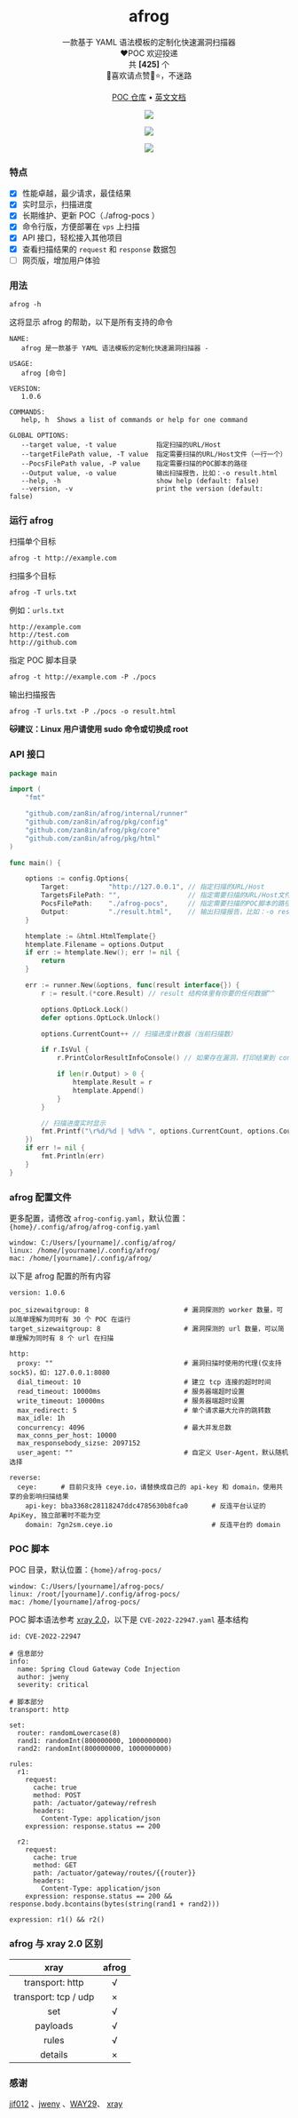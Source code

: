 <h1 align="center">afrog</h1>
<p align="center">一款基于 YAML 语法模板的定制化快速漏洞扫描器<br/>❤️POC 欢迎投递<br/>共 <b>[425]</b> 个<br/>🐸喜欢请点赞🌟⭐，不迷路</p>

<p align="center" dir="auto">
  <a href="https://github.com/zan8in/afrog/tree/main/afrog-pocs">POC 仓库</a> •
  <a href="https://github.com/zan8in/afrog">英文文档</a>
</p>
<p align="center"><img src="https://github.com/zan8in/afrog/blob/main/images/1.png"/></p>

<p align="center"><img src="https://github.com/zan8in/afrog/blob/main/images/2.png"/></p>

<p align="center"><img src="https://github.com/zan8in/afrog/blob/main/images/3.png"/></p>

### 特点

* [x] 性能卓越，最少请求，最佳结果
* [x] 实时显示，扫描进度
* [x] 长期维护、更新 POC（./afrog-pocs ）
* [x] 命令行版，方便部署在 `vps` 上扫描
* [x] API 接口，轻松接入其他项目
* [x] 查看扫描结果的 `request` 和 `response` 数据包
* [ ] 网页版，增加用户体验

### 用法
```
afrog -h
```
这将显示 afrog 的帮助，以下是所有支持的命令
```
NAME:
   afrog 是一款基于 YAML 语法模板的定制化快速漏洞扫描器 -  

USAGE:
   afrog [命令]

VERSION:
   1.0.6

COMMANDS:
   help, h  Shows a list of commands or help for one command

GLOBAL OPTIONS:
   --target value, -t value          指定扫描的URL/Host
   --targetFilePath value, -T value  指定需要扫描的URL/Host文件（一行一个）
   --PocsFilePath value, -P value    指定需要扫描的POC脚本的路径
   --Output value, -o value          输出扫描报告，比如：-o result.html
   --help, -h                        show help (default: false)
   --version, -v                     print the version (default: false)
```

### 运行 afrog
扫描单个目标
```
afrog -t http://example.com
```
扫描多个目标
```
afrog -T urls.txt
```
例如：`urls.txt`
```
http://example.com
http://test.com
http://github.com
```
指定 POC 脚本目录
```
afrog -t http://example.com -P ./pocs
```
输出扫描报告
```
afrog -T urls.txt -P ./pocs -o result.html
```
**🐱建议：Linux 用户请使用 sudo 命令或切换成 root**

### API 接口

```go
package main

import (
	"fmt"

	"github.com/zan8in/afrog/internal/runner"
	"github.com/zan8in/afrog/pkg/config"
	"github.com/zan8in/afrog/pkg/core"
	"github.com/zan8in/afrog/pkg/html"
)

func main() {

	options := config.Options{
		Target:          "http://127.0.0.1", // 指定扫描的URL/Host
		TargetsFilePath: "",                 // 指定需要扫描的URL/Host文件（一行一个）
		PocsFilePath:    "./afrog-pocs",     // 指定需要扫描的POC脚本的路径（非必须，默认加载{home}/afrog-pocs）
		Output:          "./result.html",    // 输出扫描报告，比如：-o result.html
	}

	htemplate := &html.HtmlTemplate{}
	htemplate.Filename = options.Output
	if err := htemplate.New(); err != nil {
		return
	}

	err := runner.New(&options, func(result interface{}) {
		r := result.(*core.Result) // result 结构体里有你要的任何数据^^

		options.OptLock.Lock()
		defer options.OptLock.Unlock()

		options.CurrentCount++ // 扫描进度计数器（当前扫描数）

		if r.IsVul {
			r.PrintColorResultInfoConsole() // 如果存在漏洞，打印结果到 console

			if len(r.Output) > 0 {
				htemplate.Result = r
				htemplate.Append()
			}
		}

		// 扫描进度实时显示
		fmt.Printf("\r%d/%d | %d%% ", options.CurrentCount, options.Count, options.CurrentCount*100/options.Count)
	})
	if err != nil {
		fmt.Println(err)
	}
}
```

### afrog 配置文件
更多配置，请修改 `afrog-config.yaml`，默认位置：`{home}/.config/afrog/afrog-config.yaml`
```
window: C:/Users/[yourname]/.config/afrog/
linux: /home/[yourname]/.config/afrog/
mac: /home/[yourname]/.config/afrog/
```
以下是 afrog 配置的所有内容
```
version: 1.0.6

poc_sizewaitgroup: 8                        # 漏洞探测的 worker 数量，可以简单理解为同时有 30 个 POC 在运行
target_sizewaitgroup: 8                     # 漏洞探测的 url 数量，可以简单理解为同时有 8 个 url 在扫描  

http:
  proxy: ""                                 # 漏洞扫描时使用的代理(仅支持sock5)，如: 127.0.0.1:8080
  dial_timeout: 10                          # 建立 tcp 连接的超时时间
  read_timeout: 10000ms                     # 服务器端超时设置
  write_timeout: 10000ms                    # 服务器端超时设置
  max_redirect: 5                           # 单个请求最大允许的跳转数
  max_idle: 1h
  concurrency: 4096                         # 最大并发总数
  max_conns_per_host: 10000
  max_responsebody_sizse: 2097152
  user_agent: ""                            # 自定义 User-Agent，默认随机选择

reverse:
  ceye:      # 目前只支持 ceye.io，请替换成自己的 api-key 和 domain，使用共享的会影响扫描结果
    api-key: bba3368c28118247ddc4785630b8fca0      # 反连平台认证的 ApiKey, 独立部署时不能为空
    domain: 7gn2sm.ceye.io                         # 反连平台的 domain
```
### POC 脚本
POC 目录，默认位置：`{home}/afrog-pocs/`
```
window: C:/Users/[yourname]/afrog-pocs/
linux: /root/[yourname]/.config/afrog-pocs/
mac: /home/[yourname]/afrog-pocs/
```
POC 脚本语法参考  [xray 2.0](https://docs.xray.cool/#/guide/poc/v2)，以下是 `CVE-2022-22947.yaml` 基本结构

```
id: CVE-2022-22947

# 信息部分
info:
  name: Spring Cloud Gateway Code Injection
  author: jweny
  severity: critical
    
# 脚本部分
transport: http

set:
  router: randomLowercase(8)
  rand1: randomInt(800000000, 1000000000)
  rand2: randomInt(800000000, 1000000000)
  
rules:
  r1:
    request:
      cache: true
      method: POST
      path: /actuator/gateway/refresh
      headers:
        Content-Type: application/json
    expression: response.status == 200

  r2:
    request:
      cache: true
      method: GET
      path: /actuator/gateway/routes/{{router}}
      headers:
        Content-Type: application/json
    expression: response.status == 200 && response.body.bcontains(bytes(string(rand1 + rand2)))
    
expression: r1() && r2()
```

### afrog 与 xray 2.0 区别

|         xray          | afrog |
| :-------------------: | :---: |
|    transport: http    |   √   |
| transport: tcp  / udp |   ×   |
|          set          |   √   |
|       payloads        |   √   |
|         rules         |   √   |
|        details        |   ×   |

### 感谢

[jjf012](https://github.com/jjf012) 、[jweny](https://github.com/jweny) 、[WAY29](https://github.com/WAY29)、 [xray](https://github.com/chaitin/xray)

